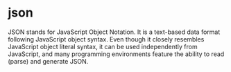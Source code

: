 # json
JSON stands for JavaScript Object Notation. It is a text-based data format following JavaScript object syntax. Even though it closely resembles JavaScript object literal syntax, it can be used independently from JavaScript, and many programming environments feature the ability to read (parse) and generate JSON.
